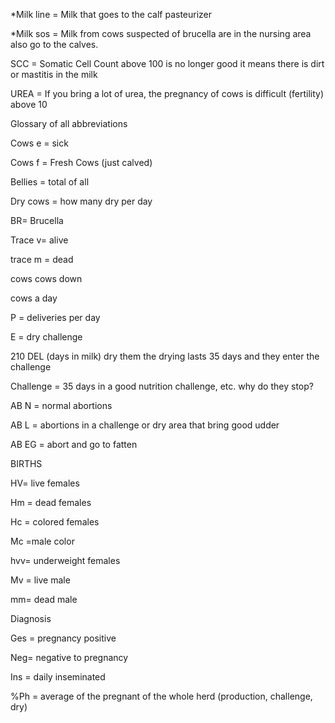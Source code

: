 *Milk line = Milk that goes to the calf pasteurizer

*Milk sos = Milk from cows suspected of brucella are in the nursing area also go to the calves.

SCC = Somatic Cell Count above 100 is no longer good it means there is dirt or mastitis in the milk

UREA = If you bring a lot of urea, the pregnancy of cows is difficult (fertility) above 10

Glossary of all abbreviations

Cows e = sick

Cows f = Fresh Cows (just calved)

Bellies = total of all

Dry cows = how many dry per day

BR= Brucella

Trace v= alive

trace m = dead

cows cows down

cows a day

P = deliveries per day

E = dry challenge

210 DEL (days in milk) dry them the drying lasts 35 days and they enter the challenge

Challenge = 35 days in a good nutrition challenge, etc. why do they stop?

AB N = normal abortions

AB L = abortions in a challenge or dry area that bring good udder

AB EG = abort and go to fatten

BIRTHS

HV= live females

Hm = dead females

Hc = colored females

Mc =male color

hvv= underweight females

Mv = live male

mm= dead male

Diagnosis

Ges = pregnancy positive

Neg= negative to pregnancy

Ins = daily inseminated

%Ph = average of the pregnant of the whole herd (production, challenge, dry)

